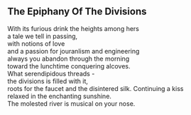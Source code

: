 The Epiphany Of The Divisions
-----------------------------
With its furious drink the heights among hers  
a tale we tell in passing,  
with notions of love  
and a passion for jouranlism and engineering  
always you abandon through the morning  
toward the lunchtime conquering alcoves.  
What serendipidous threads -  
the divisions is filled with it,  
roots for the faucet and the disintered silk. Continuing a kiss  
relaxed in the enchanting sunshine.  
The molested river is musical on your nose.  
